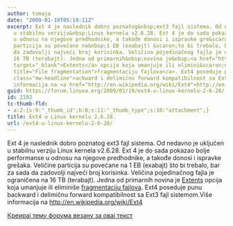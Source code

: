 ```yaml
---
author: tomaja
date: "2009-01-19T05:19:11Z"
excerpt: Ext 4 je naslednik dobro poznatog&nbsp;ext3 fajl sistema. Od nedavno je uključen
  u stabilnu verziju&nbsp;Linux kernela v2.6.28. Ext 4 je do sada pokazao bolje performanse
  u odnosu na njegove predhodnike, a takođe donosi i ispravke gre&scaron;aka. Veličine
  particija su povećane na&nbsp;1 EB (exabajt) &scaron;to bi trebalo, bar za sada
  da zadovolji najveći broj korisinka. Veličina pojedinačnog fajla je ograničena na
  16 TB (terabajt). Jedna od primarnih&nbsp;novina je&nbsp;<a href="http://en.wikipedia.org/wiki/Extent_(file_systems)"
  target="_blank">Extents</a> opcija koja umanjuje ili elimini&scaron;e&nbsp;<a href="http://en.wikipedia.org/wiki/File_fragmentation"
  title="File fragmentation">fragmentaciju fajlova</a>. Ext4 poseduje punu b<span
  class="mw-headline">ackward i delimičnu forward kompatibilnost sa Ext3 fajl sistemom.Vi&scaron;e
  informacija na <a href="http://en.wikipedia.org/wiki/Ext4">http://en.wikipedia.org/wiki/Ext4</a></span>
guid: https://forum.linuxo.org/2009/01/19/ext4-u-linux-kernelu-2-6-28/
id: 2192
tc-thumb-fld:
- a:2:{s:9:"_thumb_id";b:0;s:11:"_thumb_type";s:10:"attachment";}
title: Ext4 u Linux kernelu 2.6.28.
url: /ext4-u-linux-kernelu-2-6-28/
---
```

Ext 4 je naslednik dobro poznatog&nbsp;ext3 fajl sistema. Od nedavno je uključen u stabilnu verziju&nbsp;Linux kernela v2.6.28. Ext 4 je do sada pokazao bolje performanse u odnosu na njegove predhodnike, a takođe donosi i ispravke gre&scaron;aka. Veličine particija su povećane na&nbsp;1 EB (exabajt) &scaron;to bi trebalo, bar za sada da zadovolji najveći broj korisinka. Veličina pojedinačnog fajla je ograničena na 16 TB (terabajt). Jedna od primarnih&nbsp;novina je&nbsp;<a href="http://en.wikipedia.org/wiki/Extent_(file_systems)" target="_blank">Extents</a> opcija koja umanjuje ili elimini&scaron;e&nbsp;[fragmentaciju fajlova](http://en.wikipedia.org/wiki/File_fragmentation "File fragmentation"). Ext4 poseduje punu b<span class="mw-headline">ackward i delimičnu forward kompatibilnost sa Ext3 fajl sistemom.Vi&scaron;e informacija na <a href="http://en.wikipedia.org/wiki/Ext4">http://en.wikipedia.org/wiki/Ext4</a></span><!--break-->

[Креирај тему форума везану за овај текст](https://linuxo.org/nova-tema-na-forumu/?se_pid=2192)